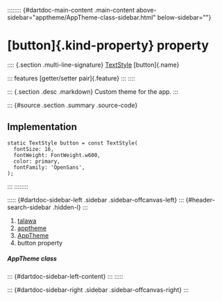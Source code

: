 :::::::: {#dartdoc-main-content .main-content above-sidebar="apptheme/AppTheme-class-sidebar.html" below-sidebar=""}
<div>

# [button]{.kind-property} property

</div>

:::: {.section .multi-line-signature}
[TextStyle](https://api.flutter.dev/flutter/painting/TextStyle-class.html)
[button]{.name}

::: features
[getter/setter pair]{.feature}
:::
::::

::: {.section .desc .markdown}
Custom theme for the app.
:::

::: {#source .section .summary .source-code}
## Implementation

``` language-dart
static TextStyle button = const TextStyle(
  fontSize: 16,
  fontWeight: FontWeight.w600,
  color: primary,
  fontFamily: 'OpenSans',
);
```
:::
::::::::

::::: {#dartdoc-sidebar-left .sidebar .sidebar-offcanvas-left}
::: {#header-search-sidebar .hidden-l}
:::

1.  [talawa](../../index.html)
2.  [apptheme](../../apptheme/)
3.  [AppTheme](../../apptheme/AppTheme-class.html)
4.  button property

##### AppTheme class

::: {#dartdoc-sidebar-left-content}
:::
:::::

::: {#dartdoc-sidebar-right .sidebar .sidebar-offcanvas-right}
:::
